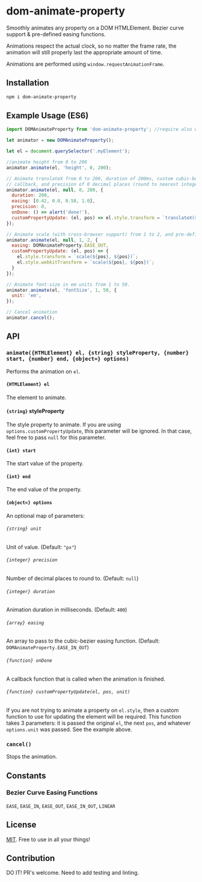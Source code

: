 # dom-animate-property
Smoothly animates any property on a DOM HTMLElement. Bezier curve support & pre-defined easing functions.

Animations respect the actual clock, so no matter the frame rate, the animation will still properly last the appropriate amount of time.

Animations are performed using `window.requestAnimationFrame`.

## Installation

```bash
npm i dom-animate-property
```

## Example Usage (ES6)

```javascript
import DOMAnimateProperty from 'dom-animate-property'; //require also works

let animator = new DOMAnimateProperty();

let el = document.querySelector('.myElement');

//animate height from 0 to 200
animator.animate(el, 'height', 0, 200);

// Animate translateX from 0 to 200, duration of 200ms, custom cubic-bezier easing function,
// callback, and precision of 0 decimal places (round to nearest integer).
animator.animate(el, null, 0, 200, {
  duration: 200,
  easing: [0.42, 0.0, 0.58, 1.0],
  precision: 0,
  onDone: () => alert('done!'),
  customPropertyUpdate: (el, pos) => el.style.transform = `translateX(${pos}px)`
});

// Animate scale (with cross-browser support) from 1 to 2, and pre-defined cubic-bezier easing
animator.animate(el, null, 1, 2, {
  easing: DOMAnimateProperty.EASE_OUT,
  customPropertyUpdate: (el, pos) => {
    el.style.transform = `scale(${pos}, ${pos})`;
    el.style.webkitTransform = `scale(${pos}, ${pos})`;
  }
});

// Animate font-size in em units from 1 to 50.
animator.animate(el, 'fontSize', 1, 50, {
  unit: 'em',
});

// Cancel animation
animator.cancel();

```

## API

### `animate({HTMLElement} el, {string} styleProperty, {number} start, {number} end, {object=} options)`

Performs the animation on `el`.

#### `{HTMLElement} el`

The element to animate.

#### `{string}` styleProperty

The style property to animate. If you are using `options.customPropertyUpdate`, this parameter will be ignored. In that
case, feel free to pass `null` for this parameter.

#### `{int} start`

The start value of the property.

#### `{int} end`

The end value of the property.

#### `{object=} options`

An optional map of parameters:

###### `{string} unit`

Unit of value. (Default: `"px"`)

###### `{integer} precision`

Number of decimal places to round to. (Default: `null`)

###### `{integer} duration`

Animation duration in milliseconds. (Default: `400`)

###### `{array} easing`

An array to pass to the cubic-bezier easing function. (Default: `DOMAnimateProperty.EASE_IN_OUT`)

###### `{function} onDone`

A callback function that is called when the animation is finished.

###### `{function} customPropertyUpdate(el, pos, unit)`

If you are not trying to animate a property on `el.style`, then a custom function to use for updating the element will
be required. This function takes 3 parameters: it is passed the original `el`, the next `pos`, and whatever
`options.unit` was passed. See the example above.

### `cancel()`

Stops the animation.

## Constants

### Bezier Curve Easing Functions

`EASE`, `EASE_IN`, `EASE_OUT`, `EASE_IN_OUT`, `LINEAR`

## License

[MIT](https://github.com/mhweiner/mr-router/blob/master/LICENSE). Free to use in all your things!

## Contribution

DO IT! PR's welcome. Need to add testing and linting.